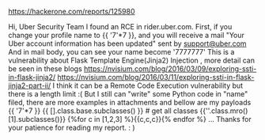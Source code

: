https://hackerone.com/reports/125980

Hi, Uber Security Team
I found an RCE in rider.uber.com.
First, if you change your profile name to {{ '7'*7 }}, and you will receive a mail
"Your Uber account information has been updated"
sent by support@uber.com
And in mail body, you can see your name become '7777777'
This is a vulnerability about Flask Template Engine(Jinja2) Injection , more detail can be seen in these blogs
https://nvisium.com/blog/2016/03/09/exploring-ssti-in-flask-jinja2/
https://nvisium.com/blog/2016/03/11/exploring-ssti-in-flask-jinja2-part-ii/
I think it can be a Remote Code Execution vulnerability but there is a length limit :(
But I still can "write" some Python code in "name" filed, there are more examples in attachments and bellow are my payloads
{{ '7'*7 }}
{{ [].class.base.subclasses() }} # get all classes
{{''.class.mro()[1].subclasses()}}
{%for c in [1,2,3] %}{{c,c,c}}{% endfor %}
...
Thanks for your patience for reading my report. : )
